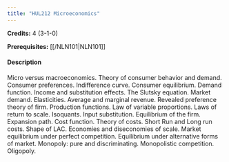 ```yaml
---
title: "HUL212 Microeconomics"
---
```

**Credits:** 4 (3-1-0)

**Prerequisites:** [[/NLN101|NLN101]]

#### Description
Micro versus macroeconomics. Theory of consumer behavior and demand. Consumer preferences. Indifference curve. Consumer equilibrium. Demand function. Income and substitution effects. The Slutsky equation. Market demand. Elasticities. Average and marginal revenue. Revealed preference theory of firm. Production functions. Law of variable proportions. Laws of return to scale. Isoquants. Input substitution. Equilibrium of the firm. Expansion path. Cost function. Theory of costs. Short Run and Long run costs. Shape of LAC. Economies and diseconomies of scale. Market equilibrium under perfect competition. Equilibrium under alternative forms of market. Monopoly: pure and discriminating. Monopolistic competition. Oligopoly.